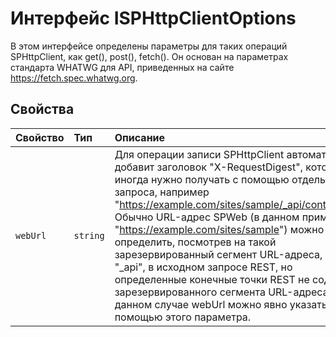 # <a name="isphttpclientoptions-interface"></a>Интерфейс ISPHttpClientOptions







В этом интерфейсе определены параметры для таких операций SPHttpClient, как get(), post(), fetch(). Он основан на параметрах стандарта WHATWG для API, приведенных на сайте https://fetch.spec.whatwg.org.




## <a name="properties"></a>Свойства

| Свойство     | Тип   | Описание|
|:-------------|:-------|:-----------|
|`webUrl`      | `string` | Для операции записи SPHttpClient автоматически добавит заголовок "X-RequestDigest", который иногда нужно получать с помощью отдельного запроса, например "https://example.com/sites/sample/_api/contextinfo". Обычно URL-адрес SPWeb (в данном примере "https://example.com/sites/sample") можно определить, посмотрев на такой зарезервированный сегмент URL-адреса, как "_api", в исходном запросе REST, но определенные конечные точки REST не содержат зарезервированного сегмента URL-адреса. В данном случае webUrl можно явно указать с помощью этого параметра. |






